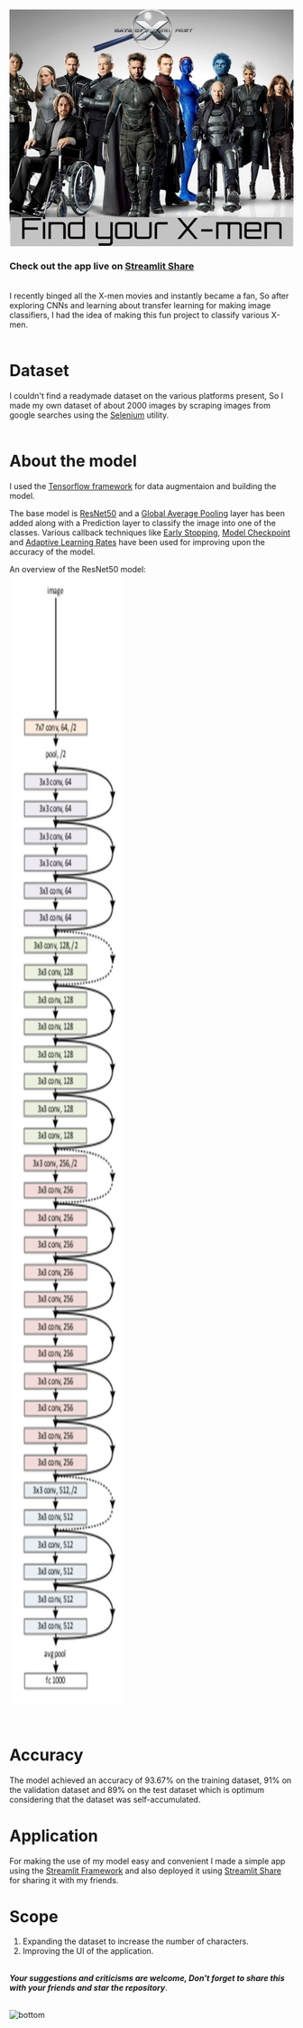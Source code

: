 ![Icon](/icon.png)
</br>

### Check out the app live on [Streamlit Share](https://share.streamlit.io/pranjal198/x-men-classifier/main/app.py)

</br>
I recently binged all the X-men movies and instantly became a fan, So after exploring CNNs and learning about transfer learning for making image classifiers, I had the idea of making this fun project to classify various X-men.
</br>
</br>

# Dataset

I couldn't find a readymade dataset on the various platforms present, So I made my own dataset of about 2000 images by scraping images from google searches using the [Selenium](https://www.selenium.dev/) utility.
</br>
</br>

# About the model
I used the [Tensorflow framework](https://www.tensorflow.org/) for data augmentaion and building the model.

The base model is [ResNet50](https://keras.io/api/applications/resnet/) and a [Global Average Pooling](https://www.tensorflow.org/api_docs/python/tf/keras/layers/GlobalAveragePooling2D) layer has been added along with a Prediction layer to classify the image into one of the classes. Various callback techniques like [Early Stopping](https://www.tensorflow.org/api_docs/python/tf/keras/callbacks/EarlyStopping), [Model Checkpoint](https://keras.io/api/callbacks/model_checkpoint/) and [Adaptive Learning Rates](https://towardsdatascience.com/learning-rate-schedules-and-adaptive-learning-rate-methods-for-deep-learning-2c8f433990d1) have been used for improving upon the accuracy of the model. 

An overview of the ResNet50 model:
</br>
<img src="data-original.png" width="200" height="2000">

</br>

# Accuracy

The model achieved an accuracy of 93.67% on the training dataset, 91% on the validation dataset and 89% on the test dataset which is optimum considering that the dataset was self-accumulated.
</br>

# Application

For making the use of my model easy and convenient I made a simple app using the [Streamlit Framework](https://streamlit.io/) and also deployed it using [Streamlit Share](https://share.streamlit.io/) for sharing it with my friends.
</br>

# Scope

1) Expanding the dataset to increase the number of characters.
2) Improving the UI of the application.

</br>
<strong><em>Your suggestions and criticisms are welcome, Don't forget to share this with your friends and star the repository</em></strong>.

</br>
</br>

![bottom](/bottom.jpg)


